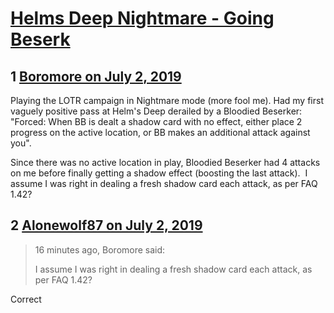 # [Helms Deep Nightmare - Going Beserk](https://community.fantasyflightgames.com/topic/297020-helms-deep-nightmare-going-beserk/)

## 1 [Boromore on July 2, 2019](https://community.fantasyflightgames.com/topic/297020-helms-deep-nightmare-going-beserk/?do=findComment&comment=3732876)

Playing the LOTR campaign in Nightmare mode (more fool me). Had my first vaguely positive pass at Helm's Deep derailed by a Bloodied Beserker: "Forced: When BB is dealt a shadow card with no effect, either place 2 progress on the active location, or BB makes an additional attack against you".

Since there was no active location in play, Bloodied Beserker had 4 attacks on me before finally getting a shadow effect (boosting the last attack).  I assume I was right in dealing a fresh shadow card each attack, as per FAQ 1.42?

## 2 [Alonewolf87 on July 2, 2019](https://community.fantasyflightgames.com/topic/297020-helms-deep-nightmare-going-beserk/?do=findComment&comment=3732888)

> 16 minutes ago, Boromore said:
> 
> I assume I was right in dealing a fresh shadow card each attack, as per FAQ 1.42?

Correct

